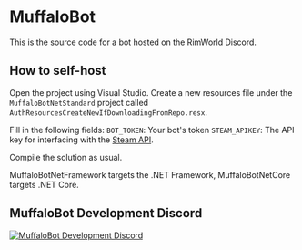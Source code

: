 # MuffaloBot

This is the source code for a bot hosted on the RimWorld Discord. 



## How to self-host

Open the project using Visual Studio. Create a new resources file under the `MuffaloBotNetStandard` project called `AuthResourcesCreateNewIfDownloadingFromRepo.resx`. 

Fill in the following fields:
`BOT_TOKEN`: Your bot's token
`STEAM_APIKEY`: The API key for interfacing with the [Steam API](http://steamcommunity.com/dev/apikey).

Compile the solution as usual.

MuffaloBotNetFramework targets the .NET Framework, MuffaloBotNetCore targets .NET Core.

## MuffaloBot Development Discord

[![MuffaloBot Development Discord](https://discordapp.com/api/guilds/391377136256024577/embed.png?style=banner1)](https://discord.gg/6MHVepE)
